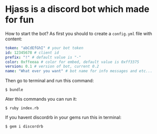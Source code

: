 # Hjass is a discord bot which made for fun

How to start the bot?
As first you should to create a `config.yml` file with content:

```yaml
token: "abCdEfGhI" # your bot token
id: 12345678 # client id
prefix: "!" # default value is "-"
color: 0xffeeaa # color for embed, default value is 0xff3375
version: 0.1 # version of bot, current 0.2
name: "What ever you want" # bot name for info messages and etc...
```
Then go to terminal and run this command:
```console
$ bundle
```

Ater this commands you can run it:
```console
$ ruby index.rb
```

If you havent discordrb in your gems run this in terminal:
```console
$ gem i discordrb
```
